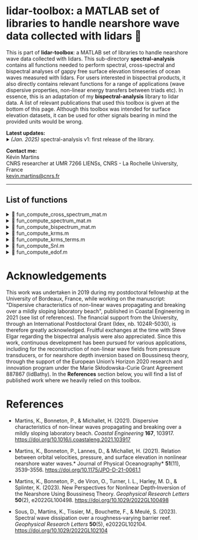 # lidar-toolbox: a MATLAB set of libraries to handle nearshore wave data collected with lidars 🌊

This is part of **lidar-toolbox**: a MATLAB set of libraries to handle nearshore wave data collected with lidars. This sub-directory **spectral-analysis** contains all functions needed to perform spectral, cross-spectral and bispectral analyses of gappy free surface elevation timeseries of ocean waves measured with lidars. For users interested in bispectral products, it also directly contains relevant functions for a range of applications (wave dispersive properties, non-linear energy transfers between triads etc). In essence, this is an adaptation of my **bispectral-analysis** library to lidar data. A list of relevant publications that used this toolbox is given at the bottom of this page. Although this toolbox was intended for surface elevation datasets, it can be used for other signals bearing in mind the provided units would be wrong.

<strong>Latest updates:</strong>  
<sub><sup>:arrow_forward:</sup></sub> *(Jan. 2025)*
spectral-analysis v1: first release of the library.

<strong>Contact me:</strong>  
Kévin Martins  
CNRS researcher at UMR 7266 LIENSs, CNRS - La Rochelle University, France  
kevin.martins@cnrs.fr

---

## List of functions

<details>
  <summary>📄 fun_compute_cross_spectrum_mat.m</summary>  
  <br>  

  **Description**:  
  Estimation of cross-spectrum [m^2/Hz] using a direct fft-based approach.  
  The function is written for data organised by blocks in a matrix, which can be handy to accomodate for gappy series (e.g., lidar-derived). The first dimension of this matrix corresponds to the nfft, i.e. the length of our timeseries block. Overlapping (if any) thus has already been taken care of, and the input 'overlap' is only used to compute the corresponding equivalent dof more precisely.  

  **Inputs**:  

  | Name      | Type   | Description                                                      |
  |-----------|--------|------------------------------------------------------------------|
  | `x`       | double | first detrended free surface elevation signal [m], organised in a matrix of dimensions nfft x number of blocks |  
  | `y`       | double | second detrended free surface elevation signal [m], organised in a matrix of dimensions nfft x number of blocks |  
  | `sf`      | int    | Sampling frequency [Hz]                                         |  
  | `wind`    | char   | Type of window for tapering ('rectangular', 'hann', or 'kaiser') |

  **Outputs**:  
  &nbsp;&nbsp;Returns `data`, a self-explanatory MATLAB data structure containing spectral products.

</details>

<details>
  <summary>📄 fun_compute_spectrum_mat.m</summary>  
  <br>  

  **Description**:  
  Direct FFT-based estimation of surface elevation spectral densities [m²/Hz].  
  The function is written for data organised by blocks in a matrix, which can be handy to accomodate for gappy series (e.g., lidar-derived). The first dimension of this matrix corresponds to the nfft, i.e. the length of our timeseries block. Overlapping (if any) thus has already been taken care of, and the input 'overlap' is only used to compute the corresponding equivalent dof more precisely. 

  **Inputs**:  

  | Name      | Type   | Description                                                      |
  |-----------|--------|------------------------------------------------------------------|
  | `x`       | double | Detrended free surface elevation signal [m], organised in a matrix of dimensions nfft x number of blocks |  
  | `fs`      | int    | Sampling frequency [Hz]                                         |  
  | `overlap` | int    | Percentage overlap                                             |
  | `wind`    | char   | Type of window for tapering ('rectangular', 'hann', or 'kaiser') |

  **Outputs**:  
  &nbsp;&nbsp;Returns `data`, a self-explanatory MATLAB data structure containing spectral products.

</details>

<details>
  <summary>📄 fun_compute_bispectrum_mat.m</summary>  
  <br>  

  **Description**:  
  Direct FFT-based estimation of surface elevation bispectrum [m^3].  
  The function is written for data organised by blocks in a matrix, which can be handy to accomodate for gappy series (e.g., lidar-derived). The first dimension of this matrix corresponds to the nfft, i.e. the length of our timeseries block. Overlapping (if any) thus has already been taken care of, and the input 'overlap' is only used to compute the corresponding equivalent dof more precisely.  
  We here use the definition by Kim and Powers (1986):  
  &nbsp;&nbsp;&nbsp;&nbsp;&nbsp;&nbsp;$`B(f_1,f_2) = E\left[ A(f_1) A(f_2) A^*(f_1 + f_2) \right]`$,  
  where $`A`$ are the complex Fourier coefficients, $`A^*`$ denotes the conjugate of $`A`$ and $`E`$ is the expected value. In this function, the bicoherence is not computed, as we wish to keep a light version, and it is not always needed. If needed, please use e.g. fun_compute_bispectrum_H2001. The option to frequency-merge bispectral estimates is no longer optional as we consider it not appropriate, since it leads to unrealistic bicoherence >1.

  **Inputs**:  

  | Name      | Type   | Description                                                      |
  |-----------|--------|------------------------------------------------------------------|
  | `x`       | double | Detrended free surface elevation signal [m], organised in a matrix of dimensions nfft x number of blocks | 
  | `fs`      | int    | Sampling frequency [Hz]                                         |  
  | `nfft`    | int    | Block length for the FFT (default = 256)                        |
  | `overlap` | int    | Percentage overlap                                             |
  | `wind`    | char   | Type of window for tapering ('rectangular', 'hann', or 'kaiser') |

  **Outputs**:  
  &nbsp;&nbsp;Returns `data`, a self-explanatory MATLAB data structure containing spectral and bispectral products.

</details>

<details>
  <summary>📄 fun_compute_krms.m</summary>  
  <br>  

  **Description**:  
  Compute the root-mean square wavenumker $`\kappa_{rms}`$ following Herbers et al. (2000, Eq. 12), based on the Boussinesq theory of Herbers and Burton (1997). In this work, the authors neglect fourth-order frequency terms, which can improve the linear predictions in deeper water depths. This is an option here.

  **Inputs**:  

  | Name      | Type   | Description                                                      |
  |-----------|--------|------------------------------------------------------------------|
  | `h0`      | double | local water depth [m] |  
  | `f`       | double | frequency array [Hz]                                            |  
  | `P`       | double | power spectrum [m^2], not a density                       |
  | `B`       | complex | power bispectrum [m^3], not a density       |
  | `option`  | char   | optional, 'second' or 'fourth' order frequency dispersion term |

  **Outputs**:  
  &nbsp;&nbsp;Returns `krms`, the root-mean square wavenumker k [1/m], whose size is that of input `f`.

</details>

<details>
  <summary>📄 fun_compute_krms_terms.m</summary>  
  <br>  

  **Description**:  
  Compute the non-linear frequency and amplitude dispersion terms contributing to the root-mean square wavenumker $`\kappa_{rms}`$ following Herbers et al. (2000). Compared to their Eq. 12, we retain frequency terms at order $`\mu^2`$, in order to improve the linear dispersive properties in deeper water depth. This function was written for Boussinesq-based depth inversion applications described in Martins et al. (2023), see the list of reference for more details, especially on notations employed here.

  **Inputs**:  

  | Name      | Type   | Description                                                      |
  |-----------|--------|------------------------------------------------------------------|
  | `f`       | double | frequency array [Hz]                                            |  
  | `P`       | double | power spectrum [m^2], not a density                       |
  | `B`       | complex | power bispectrum [m^3], not a density       |
  | `fc`      | double | optional, cutoff frequency [Hz], in case the raw timeseries was noisy     |

  **Outputs**:  
  &nbsp;&nbsp;`gamma_fr` - frequency dispersion term, corresponding to the original term $`\beta_{fr}/h`$, size of input `f`.  
  &nbsp;&nbsp;`gamma_fr2`- frequency dispersion term, corresponding to the original term $`\beta_{fr,2}/h^2`$, size of input `f`.  
  &nbsp;&nbsp;`gamma_am` - amplitude dispersion term, corresponding to the original term $`h\beta_{am}`$, size of input `f`.

</details>

<details>
  <summary>📄 fun_compute_Snl.m</summary>  
  <br>  

  **Description**:  
  Compute $`S_{nl}`$, the non-linear term for the energy transfer between triads following Herbers and Burton (1997), see their Eq. 14.  

  **Inputs**:  

  | Name      | Type   | Description                                                      |
  |-----------|--------|------------------------------------------------------------------|
  | `h0`      | double | local water depth [m] |  
  | `f`       | double | frequency array [Hz]                                            |  
  | `B`       | complex | power bispectrum [m^3], not a density       |

  **Outputs**:  
  &nbsp;&nbsp;Returns `Snl`, the source term for non-linear energy transfers between triads [m^2], whose size is that of input `f`.

</details>

<details>
  <summary>📄 fun_compute_edof.m</summary>  
  <br>  

  **Description**:  
  Computes the spectral estimate effective degrees of freedom, following Percival and Walden (1993, their Eq. 292b).  

  **Inputs**:  

  | Name      | Type   | Description                                                      |
  |-----------|--------|------------------------------------------------------------------|
  | `w`       | double | Window (windowed timeseries of FFT length)
  | `Ns`      | int    | Block length for the FFT                                         |  
  | `N`       | int    | Total number of points                        |
  | `overlap` | int    | Percentage overlap         |

  **Outputs**:  
  &nbsp;&nbsp;Returns `v`, effective degrees of freedom in a PSD estimate, following Percival and Walden (1993).

</details>

# Acknowledgements  

This work was undertaken in 2019 during my postdoctoral fellowship at the University of Bordeaux, France, while working on the manuscript: "Dispersive characteristics of non-linear waves propagating and breaking over a mildly sloping laboratory beach", published in Coastal Engineering in 2021 (see list of references). The financial support from the University, through an International Postdoctoral Grant (Idex, nb. 1024R-5030), is therefore greatly acknowledged. Fruitful exchanges at the time with Steve Elgar regarding the bispectral analysis were also appreciated. Since this work, continuous development has been pursued for various applications, including for the reconstruction of non-linear wave fields from pressure transducers, or for nearshore depth inversion based on Boussinesq theory, through the support of the European Union’s Horizon 2020 research and innovation program under the Marie Skłodowska-Curie Grant Agreement 887867 (lidBathy). In the **References** section below, you will find a list of published work where we heavily relied on this toolbox.


# References

 - Martins, K., Bonneton, P., & Michallet, H. (2021). Dispersive characteristics of non-linear waves propagating and breaking over a mildly sloping laboratory beach. *Coastal Engineering* <strong>167</strong>, 103917. https://doi.org/10.1016/j.coastaleng.2021.103917
 
 - Martins, K., Bonneton, P., Lannes, D., & Michallet, H. (2021). Relation between orbital velocities, pressure, and surface elevation in nonlinear nearshore water waves.* Journal of Physical Oceanography* <strong>51</strong>(11), 3539-3556. https://doi.org/10.1175/JPO-D-21-0061.1
 
 - Martins, K., Bonneton, P., de Viron, O., Turner, I. L., Harley, M. D., & Splinter, K. (2023). New Perspectives for Nonlinear Depth‐Inversion of the Nearshore Using Boussinesq Theory. *Geophysical Research Letters* <strong>50</strong>(2), e2022GL100498. https://doi.org/10.1029/2022GL100498
 
 - Sous, D., Martins, K., Tissier, M., Bouchette, F., & Meulé, S. (2023). Spectral wave dissipation over a roughness‐varying barrier reef. *Geophysical Research Letters* <strong>50</strong>(5), e2022GL102104. https://doi.org/10.1029/2022GL102104
 
 
 
 
 
 
